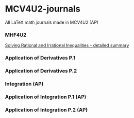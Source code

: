 # MCV4U2-journals
All LaTeX math journals made in MCV4U2 (AP)

### MHF4U2
<a href="https://github.com/kthisisjosh/MCV4U2-journals/blob/master/MathDetailedSummary/MathDetailedSummary.pdf">Solving Rational and Irrational Inequalities - detailed summary</a>

### Application of Derivatives P.1

### Application of Derivatives P.2

### Integration (AP)


### Application of Integration P.1 (AP)



### Application of Integration P.2 (AP)